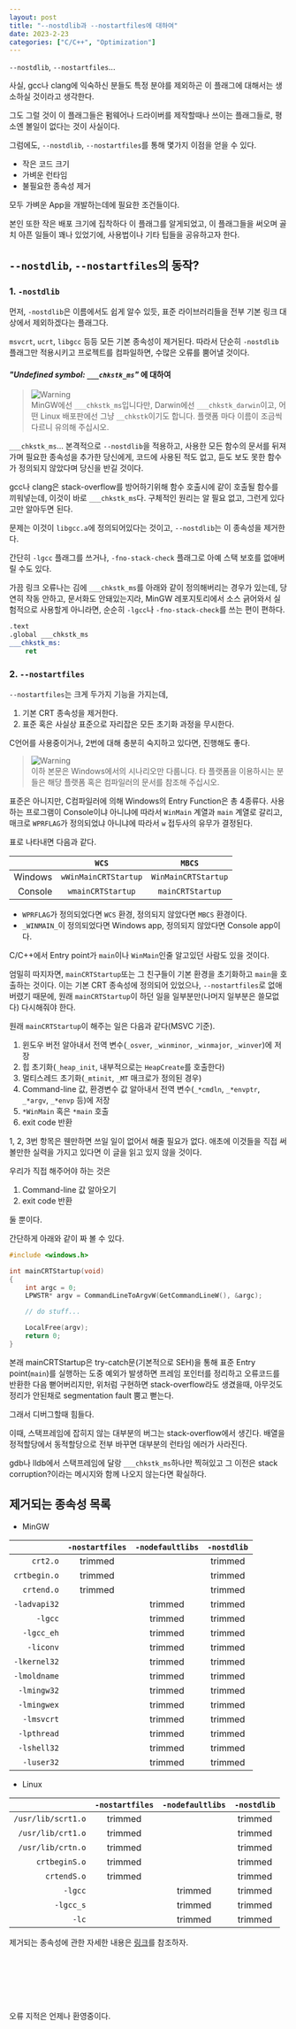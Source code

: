 ```yaml
---
layout: post
title: "--nostdlib과 --nostartfiles에 대하여"
date: 2023-2-23
categories: ["C/C++", "Optimization"]
---
```


`--nostdlib`, `--nostartfiles`...

사실, gcc나 clang에 익숙하신 분들도 특정 분야를 제외하곤 이 플래그에 대해서는 생소하실 것이라고 생각한다.

그도 그럴 것이 이 플래그들은 펌웨어나 드라이버를 제작할때나 쓰이는 플래그들로,
평소엔 볼일이 없다는 것이 사실이다.

그럼에도, `--nostdlib`, `--nostartfiles`를 통해 몇가지 이점을 얻을 수 있다.

-   작은 코드 크기
-   가벼운 런타임
-   불필요한 종속성 제거

모두 가벼운 App을 개발하는데에 필요한 조건들이다.

본인 또한 작은 배포 크기에 집착하다 이 플래그를 알게되었고,
이 플래그들을 써오며 골치 아픈 일들이 꽤나 있었기에,
사용법이나 기타 팁들을 공유하고자 한다.

## `--nostdlib`, `--nostartfiles`의 동작?

### 1. `-nostdlib`

먼저, `-nostdlib`은 이름에서도 쉽게 알수 있듯,
표준 라이브러리들을 전부 기본 링크 대상에서 제외하겠다는 플래그다.

`msvcrt`, `ucrt`, `libgcc` 등등 모든 기본 종속성이 제거된다.
따라서 단순히 `-nostdlib` 플래그만 적용시키고 프로젝트를 컴파일하면,
수많은 오류를 뿜어낼 것이다.

#### _"Undefined symbol: `___chkstk_ms`"_ 에 대하여

> <picture> 
> <img alt="Warning" src="https://raw.githubusercontent.com/Mqxx/GitHub-Markdown/main/blockquotes/badge/dark-theme/tip.svg">
> </picture><br>
> MinGW에선 <code>___chkstk_ms</code>입니다만,
> Darwin에선 <code>___chkstk_darwin</code>이고,
> 어떤 Linux 배포판에선 그냥 <code>__chkstk</code>이기도 합니다.
> 플랫폼 마다 이름이 조금씩 다르니 유의해 주십시오.

`___chkstk_ms`...
본격적으로 `--nostdlib`을 적용하고,
사용한 모든 함수의 문서를 뒤져가며 필요한 종속성을 추가한 당신에게,
코드에 사용된 적도 없고, 듣도 보도 못한 함수가 정의되지 않았다며 당신을 반길 것이다.

gcc나 clang은 stack-overflow를 방어하기위해 함수 호출시에 같이 호출될 함수를 끼워넣는데, 이것이 바로 `___chkstk_ms`다.
구체적인 원리는 알 필요 없고, 그런게 있다고만 알아두면 된다.

문제는 이것이 `libgcc.a`에 정의되어있다는 것이고, `--nostdlib`는 이 종속성을 제거한다.

간단히 `-lgcc` 플래그를 쓰거나,
`-fno-stack-check` 플래그로 아예 스택 보호를 없애버릴 수도 있다.

가끔 링크 오류나는 김에 `___chkstk_ms`를 아래와 같이 정의해버리는 경우가 있는데,
당연히 작동 안하고, 문서화도 안돼있는지라, 
MinGW 레포지토리에서 소스 긁어와서 실험적으로 사용할게 아니라면,
순순히 `-lgcc`나 `-fno-stack-check`를 쓰는 편이 편하다.

```asm
.text
.global ___chkstk_ms
___chkstk_ms:
    ret
```

### 2. `--nostartfiles`

`--nostartfiles`는 크게 두가지 기능을 가지는데,

1. 기본 CRT 종속성을 제거한다.
2. 표준 혹은 사실상 표준으로 자리잡은 모든 초기화 과정을 무시한다.

C언어를 사용중이거나, 2번에 대해 충분히 숙지하고 있다면, 진행해도 좋다.

> <picture> 
> <img alt="Warning" src="https://raw.githubusercontent.com/Mqxx/GitHub-Markdown/main/blockquotes/badge/dark-theme/warning.svg">
> </picture><br>
> 이하 본문은 Windows에서의 시나리오만 다룹니다.
> 타 플랫폼을 이용하시는 분들은 해당 플랫폼 혹은 컴파일러의 문서를 참조해 주십시오.

표준은 아니지만, C컴파일러에 의해 Windows의 Entry Function은 총 4종류다.
사용하는 프로그램이 Console이냐 아니냐에 따라서 `WinMain` 계열과 `main` 계열로 갈리고,
매크로 `WPRFLAG`가 정의되었냐 아니냐에 따라서 `w` 접두사의 유무가 결정된다.

표로 나타내면 다음과 같다.

|         |        `WCS`         |       `MBCS`        |
| ------: | :------------------: | :-----------------: |
| Windows | `wWinMainCRTStartup` | `WinMainCRTStartup` |
| Console |  `wmainCRTStartup`   |  `mainCRTStartup`   |

-   `WPRFLAG`가 정의되었다면 `WCS` 환경,
    정의되지 않았다면 `MBCS` 환경이다.
-   `_WINMAIN_`이 정의되었다면 Windows app,
    정의되지 않았다면 Console app이다.

C/C++에서 Entry point가 `main`이나 `WinMain`인줄 알고있던 사람도 있을 것이다.

엄밀히 따지자면, `mainCRTStartup`또는 그 친구들이 기본 환경을 초기화하고 `main`을 호출하는 것이다.
이는 기본 CRT 종속성에 정의되어 있었으나,
`--nostartfiles`로 없애버렸기 때문에,
원래 `mainCRTStartup`이 하던 일을 일부분만(나머지 일부분은 쓸모없다) 다시해줘야 한다.

원래 `mainCRTStartup`이 해주는 일은 다음과 같다(MSVC 기준).

1. 윈도우 버전 알아내서 전역 변수(`_osver`, `_winminor`, `_winmajor`, `_winver`)에 저장
2. 힙 초기화(`_heap_init`, 내부적으로는 `HeapCreate`를 호출한다)
3. 멀티스레드 초기화(`_mtinit`, `_MT` 매크로가 정의된 경우)
4. Command-line 값, 환경변수 값 알아내서 전역 변수(`_*cmdln`, `_*envptr`, `_*argv`, `_*envp` 등)에 저장
5. `*WinMain` 혹은 `*main` 호출
6. exit code 반환

1, 2, 3번 항목은 웬만하면 쓰일 일이 없어서 해줄 필요가 없다.
애초에 이것들을 직접 써볼만한 실력을 가지고 있다면 이 글을 읽고 있지 않을 것이다.

우리가 직접 해주어야 하는 것은

1. Command-line 값 알아오기
2. exit code 반환

둘 뿐이다.

간단하게 아래와 같이 짜 볼 수 있다.

```c
#include <windows.h>

int mainCRTStartup(void)
{
    int argc = 0;
    LPWSTR* argv = CommandLineToArgvW(GetCommandLineW(), &argc);

    // do stuff...

    LocalFree(argv);
    return 0;
}
```

본래 mainCRTStartup은 try-catch문(기본적으로 SEH)을 통해
표준 Entry point(`main`)를 실행하는 도중 예외가 발생하면 프레임 포인터를 정리하고
오류코드를 반환한 다음 뻗어버리지만,
위처럼 구현하면 stack-overflow라도 생겼을때,
아무것도 정리가 안된채로 segmentation fault 뿜고 뻗는다.

그래서 디버그할때 힘들다.

이때, 스택프레임에 잡히지 않는 대부분의 버그는 stack-overflow에서 생긴다.
배열을 정적할당에서 동적할당으로 전부 바꾸면 대부분의 런타임 에러가 사라진다.

gdb나 lldb에서 스택프레임에 달랑 `___chkstk_ms`하나만 찍혀있고 그 이전은
stack corruption?이라는 메시지와 함께 나오지 않는다면 확실하다.

## 제거되는 종속성 목록

-   MinGW

|              | `-nostartfiles` | `-nodefaultlibs` | `-nostdlib` |
| -----------: | :-------------: | :--------------: | :---------: |
|     `crt2.o` |     trimmed     |                  |   trimmed   |
| `crtbegin.o` |     trimmed     |                  |   trimmed   |
|   `crtend.o` |     trimmed     |                  |   trimmed   |
| `-ladvapi32` |                 |     trimmed      |   trimmed   |
|      `-lgcc` |                 |     trimmed      |   trimmed   |
|   `-lgcc_eh` |                 |     trimmed      |   trimmed   |
|    `-liconv` |                 |     trimmed      |   trimmed   |
| `-lkernel32` |                 |     trimmed      |   trimmed   |
| `-lmoldname` |                 |     trimmed      |   trimmed   |
|  `-lmingw32` |                 |     trimmed      |   trimmed   |
|  `-lmingwex` |                 |     trimmed      |   trimmed   |
|   `-lmsvcrt` |                 |     trimmed      |   trimmed   |
|  `-lpthread` |                 |     trimmed      |   trimmed   |
|  `-lshell32` |                 |     trimmed      |   trimmed   |
|   `-luser32` |                 |     trimmed      |   trimmed   |

-   Linux

|                    | `-nostartfiles` | `-nodefaultlibs` | `-nostdlib` |
| -----------------: | :-------------: | :--------------: | :---------: |
| `/usr/lib/scrt1.o` |     trimmed     |                  |   trimmed   |
|  `/usr/lib/crt1.o` |     trimmed     |                  |   trimmed   |
|  `/usr/lib/crtn.o` |     trimmed     |                  |   trimmed   |
|      `crtbeginS.o` |     trimmed     |                  |   trimmed   |
|        `crtendS.o` |     trimmed     |                  |   trimmed   |
|            `-lgcc` |                 |     trimmed      |   trimmed   |
|          `-lgcc_s` |                 |     trimmed      |   trimmed   |
|              `-lc` |                 |     trimmed      |   trimmed   |

제거되는 종속성에 관한 자세한 내용은 [링크](https://renenyffenegger.ch/notes/development/languages/C-C-plus-plus/GCC/options/no/compare-nostartfiles-nodefaultlibs-nolibc-nostdlib)를 참조하자.

<br/>
<br/>
<br/>
<br/>
<br/>

오류 지적은 언제나 환영중이다.
